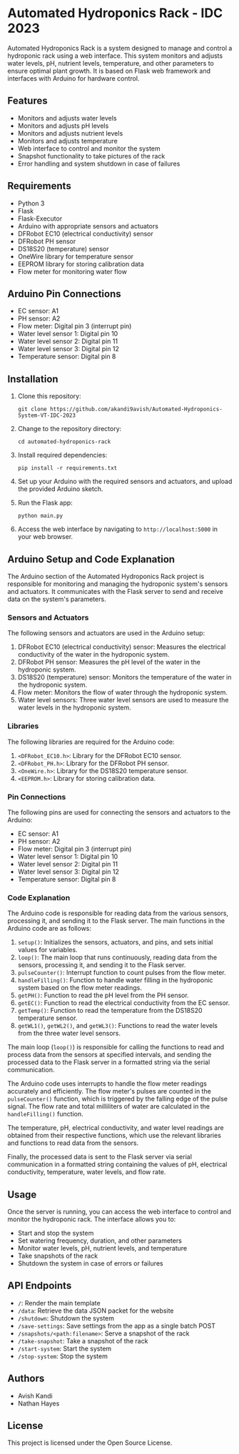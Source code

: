 # Automated Hydroponics Rack - IDC 2023

Automated Hydroponics Rack is a system designed to manage and control a hydroponic rack using a web interface. This system monitors and adjusts water levels, pH, nutrient levels, temperature, and other parameters to ensure optimal plant growth. It is based on Flask web framework and interfaces with Arduino for hardware control.

## Features

- Monitors and adjusts water levels
- Monitors and adjusts pH levels
- Monitors and adjusts nutrient levels
- Monitors and adjusts temperature
- Web interface to control and monitor the system
- Snapshot functionality to take pictures of the rack
- Error handling and system shutdown in case of failures

## Requirements

- Python 3
- Flask
- Flask-Executor
- Arduino with appropriate sensors and actuators
- DFRobot EC10 (electrical conductivity) sensor
- DFRobot PH sensor
- DS18S20 (temperature) sensor
- OneWire library for temperature sensor
- EEPROM library for storing calibration data
- Flow meter for monitoring water flow

## Arduino Pin Connections

- EC sensor: A1
- PH sensor: A2
- Flow meter: Digital pin 3 (interrupt pin)
- Water level sensor 1: Digital pin 10
- Water level sensor 2: Digital pin 11
- Water level sensor 3: Digital pin 12
- Temperature sensor: Digital pin 8

## Installation

1. Clone this repository:
   ```
   git clone https://github.com/akandi9avish/Automated-Hydroponics-System-VT-IDC-2023
   ```
2. Change to the repository directory:
   ```
   cd automated-hydroponics-rack
   ```
3. Install required dependencies:
   ```
   pip install -r requirements.txt
   ```
4. Set up your Arduino with the required sensors and actuators, and upload the provided Arduino sketch.

5. Run the Flask app:
   ```
   python main.py
   ```
6. Access the web interface by navigating to `http://localhost:5000` in your web browser.

## Arduino Setup and Code Explanation

The Arduino section of the Automated Hydroponics Rack project is responsible for monitoring and managing the hydroponic system's sensors and actuators. It communicates with the Flask server to send and receive data on the system's parameters.

### Sensors and Actuators

The following sensors and actuators are used in the Arduino setup:

1. DFRobot EC10 (electrical conductivity) sensor: Measures the electrical conductivity of the water in the hydroponic system.
2. DFRobot PH sensor: Measures the pH level of the water in the hydroponic system.
3. DS18S20 (temperature) sensor: Monitors the temperature of the water in the hydroponic system.
4. Flow meter: Monitors the flow of water through the hydroponic system.
5. Water level sensors: Three water level sensors are used to measure the water levels in the hydroponic system.

### Libraries

The following libraries are required for the Arduino code:

1. `<DFRobot_EC10.h>`: Library for the DFRobot EC10 sensor.
2. `<DFRobot_PH.h>`: Library for the DFRobot PH sensor.
3. `<OneWire.h>`: Library for the DS18S20 temperature sensor.
4. `<EEPROM.h>`: Library for storing calibration data.

### Pin Connections

The following pins are used for connecting the sensors and actuators to the Arduino:

- EC sensor: A1
- PH sensor: A2
- Flow meter: Digital pin 3 (interrupt pin)
- Water level sensor 1: Digital pin 10
- Water level sensor 2: Digital pin 11
- Water level sensor 3: Digital pin 12
- Temperature sensor: Digital pin 8

### Code Explanation

The Arduino code is responsible for reading data from the various sensors, processing it, and sending it to the Flask server. The main functions in the Arduino code are as follows:

1. `setup()`: Initializes the sensors, actuators, and pins, and sets initial values for variables.
2. `loop()`: The main loop that runs continuously, reading data from the sensors, processing it, and sending it to the Flask server.
3. `pulseCounter()`: Interrupt function to count pulses from the flow meter.
4. `handleFilling()`: Function to handle water filling in the hydroponic system based on the flow meter readings.
5. `getPH()`: Function to read the pH level from the PH sensor.
6. `getEC()`: Function to read the electrical conductivity from the EC sensor.
7. `getTemp()`: Function to read the temperature from the DS18S20 temperature sensor.
8. `getWL1()`, `getWL2()`, and `getWL3()`: Functions to read the water levels from the three water level sensors.

The main loop (`loop()`) is responsible for calling the functions to read and process data from the sensors at specified intervals, and sending the processed data to the Flask server in a formatted string via the serial communication.

The Arduino code uses interrupts to handle the flow meter readings accurately and efficiently. The flow meter's pulses are counted in the `pulseCounter()` function, which is triggered by the falling edge of the pulse signal. The flow rate and total milliliters of water are calculated in the `handleFilling()` function.

The temperature, pH, electrical conductivity, and water level readings are obtained from their respective functions, which use the relevant libraries and functions to read data from the sensors.

Finally, the processed data is sent to the Flask server via serial communication in a formatted string containing the values of pH, electrical conductivity, temperature, water levels, and flow rate.

## Usage

Once the server is running, you can access the web interface to control and monitor the hydroponic rack. The interface allows you to:

- Start and stop the system
- Set watering frequency, duration, and other parameters
- Monitor water levels, pH, nutrient levels, and temperature
- Take snapshots of the rack
- Shutdown the system in case of errors or failures

## API Endpoints

- `/`: Render the main template
- `/data`: Retrieve the data JSON packet for the website
- `/shutdown`: Shutdown the system
- `/save-settings`: Save settings from the app as a single batch POST
- `/snapshots/<path:filename>`: Serve a snapshot of the rack
- `/take-snapshot`: Take a snapshot of the rack
- `/start-system`: Start the system
- `/stop-system`: Stop the system

## Authors

- Avish Kandi
- Nathan Hayes

## License

This project is licensed under the Open Source License.